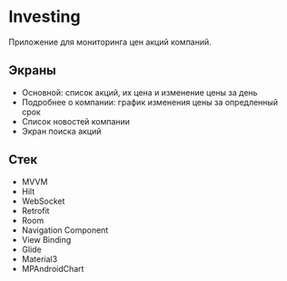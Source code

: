 # Investing


Приложение для мониторинга цен акций компаний.


## Экраны

- Основной: список акций, их цена и изменение цены за день
- Подробнее о компании: график изменения цены за опредленный срок
- Список новостей компании
- Экран поиска акций


## Стек
- MVVM
- Hilt
- WebSocket
- Retrofit
- Room
- Navigation Component
- View Binding
- Glide
- Material3
- MPAndroidChart
